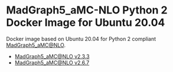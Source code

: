 # MadGraph5_aMC-NLO Python 2 Docker Image for Ubuntu 20.04

Docker image based on Ubuntu 20.04 for Python 2 compliant [MadGraph5_aMC@NLO](https://launchpad.net/mg5amcnlo). 

* [MadGraph5_aMC@NLO v2.3.3](mg5_2_3_3_ubuntu_v16_04.def)
* [MadGraph5_aMC@NLO v2.6.7](mg5_2_6_7_ubuntu_v20_04.def)
